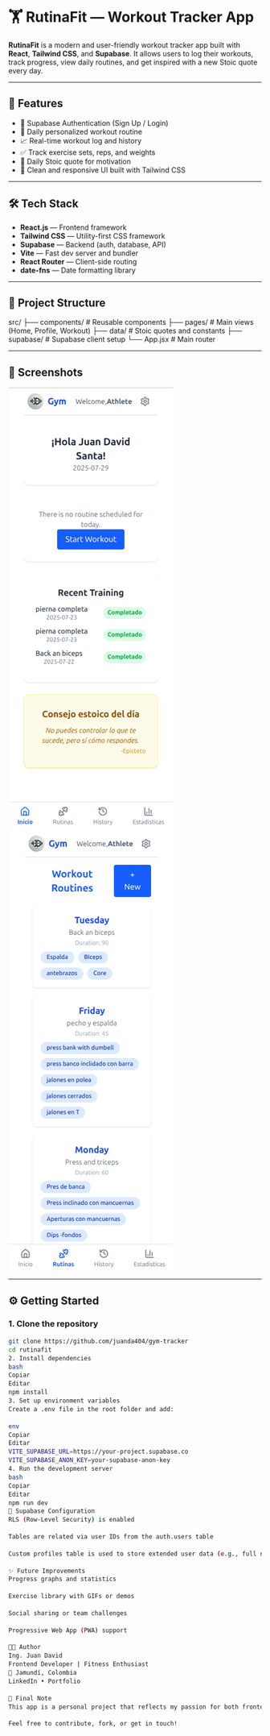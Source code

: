 # 🏋️ RutinaFit — Workout Tracker App

**RutinaFit** is a modern and user-friendly workout tracker app built with **React**, **Tailwind CSS**, and **Supabase**. It allows users to log their workouts, track progress, view daily routines, and get inspired with a new Stoic quote every day.

---

## 🚀 Features

- 🔐 Supabase Authentication (Sign Up / Login)
- 📅 Daily personalized workout routine
- 📈 Real-time workout log and history
- ✅ Track exercise sets, reps, and weights
- 💬 Daily Stoic quote for motivation
- 🎨 Clean and responsive UI built with Tailwind CSS

---

## 🛠️ Tech Stack

- **React.js** — Frontend framework  
- **Tailwind CSS** — Utility-first CSS framework  
- **Supabase** — Backend (auth, database, API)  
- **Vite** — Fast dev server and bundler  
- **React Router** — Client-side routing  
- **date-fns** — Date formatting library

---

## 📁 Project Structure

src/
├── components/ # Reusable components
├── pages/ # Main views (Home, Profile, Workout)
├── data/ # Stoic quotes and constants
├── supabase/ # Supabase client setup
└── App.jsx # Main router



---

## 📸 Screenshots

![Inicio](src/assets/screenshots/inicio.png)
![rutina](src/assets/screenshots/rutina.png)

---

## ⚙️ Getting Started

### 1. Clone the repository

```bash
git clone https://github.com/juanda404/gym-tracker
cd rutinafit
2. Install dependencies
bash
Copiar
Editar
npm install
3. Set up environment variables
Create a .env file in the root folder and add:

env
Copiar
Editar
VITE_SUPABASE_URL=https://your-project.supabase.co
VITE_SUPABASE_ANON_KEY=your-supabase-anon-key
4. Run the development server
bash
Copiar
Editar
npm run dev
🔐 Supabase Configuration
RLS (Row-Level Security) is enabled

Tables are related via user IDs from the auth.users table

Custom profiles table is used to store extended user data (e.g., full name)

✨ Future Improvements
Progress graphs and statistics

Exercise library with GIFs or demos

Social sharing or team challenges

Progressive Web App (PWA) support

👨‍💻 Author
Ing. Juan David
Frontend Developer | Fitness Enthusiast
📍 Jamundí, Colombia
LinkedIn • Portfolio

📌 Final Note
This app is a personal project that reflects my passion for both frontend development and fitness. Built with love, discipline, and some Stoic wisdom.

Feel free to contribute, fork, or get in touch!



